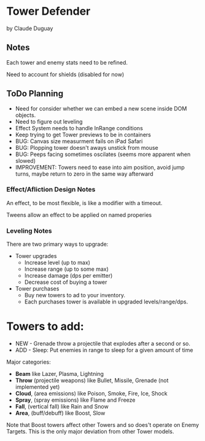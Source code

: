 # Tower Defender

by Claude Duguay

## Notes

Each tower and enemy stats need to be refined.

Need to account for shields (disabled for now)

## ToDo Planning

* Need for consider whether we can embed a new scene inside DOM objects.
* Need to figure out leveling
* Effect System needs to handle InRange conditions
* Keep trying to get Tower previews to be in containers
* BUG: Canvas size measurment fails on iPad Safari
* BUG: Plopping tower doesn't aways unstick from mouse
* BUG: Peeps facing sometimes oscilates (seems more apparent when slowed)
* IMPROVEMENT: Towers need to ease into aim position, avoid jump turns, maybe return to zero in the same way afterward

### Effect/Afliction Design Notes

An effect, to be most flexible, is like a modifier with a timeout.

Tweens allow an effect to be applied on named properies

### Leveling Notes

There are two primary ways to upgrade:

* Tower upgrades
  * Increase level (up to max)
  * Increase range (up to some max)
  * Increase damage (dps per emitter)
  * Decrease cost of buying a tower
* Tower purchases
  * Buy new towers to ad to your inventory.
  * Each purchases tower is available in upgraded levels/range/dps.

# Towers to add:

* NEW - Grenade throw a projectile that explodes after a second or so.
* ADD - Sleep: Put enemies in range to sleep for a given amount of time

Major categories:

* **Beam** like Lazer, Plasma, Lightning
* **Throw** (projectile weapons) like Bullet, Missile, Grenade (not implemented yet)
* **Cloud**, (area emissions) like Poison, Smoke, Fire, Ice, Shock
* **Spray**, (spray emissions) like Flame and Freeze
* **Fall**, (vertical fall) like Rain and Snow
* **Area**, (buff/debuff) like Boost, Slow

Note that Boost towers affect other Towers and so does't operate on Enemy Targets.
This is the only major deviation from other Tower models.
